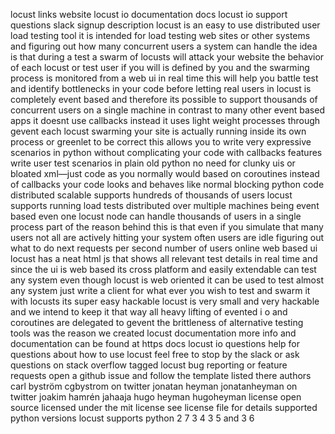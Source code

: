 locust links website locust io documentation docs locust io support questions slack signup description locust is an easy to use distributed user load testing tool it is intended for load testing web sites or other systems and figuring out how many concurrent users a system can handle the idea is that during a test a swarm of locusts will attack your website the behavior of each locust or test user if you will is defined by you and the swarming process is monitored from a web ui in real time this will help you battle test and identify bottlenecks in your code before letting real users in locust is completely event based and therefore its possible to support thousands of concurrent users on a single machine in contrast to many other event based apps it doesnt use callbacks instead it uses light weight processes through gevent each locust swarming your site is actually running inside its own process or greenlet to be correct this allows you to write very expressive scenarios in python without complicating your code with callbacks features write user test scenarios in plain old python no need for clunky uis or bloated xml—just code as you normally would based on coroutines instead of callbacks your code looks and behaves like normal blocking python code distributed scalable supports hundreds of thousands of users locust supports running load tests distributed over multiple machines being event based even one locust node can handle thousands of users in a single process part of the reason behind this is that even if you simulate that many users not all are actively hitting your system often users are idle figuring out what to do next requests per second number of users online web based ui locust has a neat html js that shows all relevant test details in real time and since the ui is web based its cross platform and easily extendable can test any system even though locust is web oriented it can be used to test almost any system just write a client for what ever you wish to test and swarm it with locusts its super easy hackable locust is very small and very hackable and we intend to keep it that way all heavy lifting of evented i o and coroutines are delegated to gevent the brittleness of alternative testing tools was the reason we created locust documentation more info and documentation can be found at https docs locust io questions help for questions about how to use locust feel free to stop by the slack or ask questions on stack overflow tagged locust bug reporting or feature requests open a github issue and follow the template listed there authors carl byström cgbystrom on twitter jonatan heyman jonatanheyman on twitter joakim hamrén jahaaja hugo heyman hugoheyman license open source licensed under the mit license see license file for details supported python versions locust supports python 2 7 3 4 3 5 and 3 6